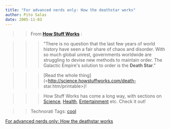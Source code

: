 ```yaml
---
title: "For advanced nerds only: How the deathstar works"
author: Pito Salas
date: 2005-11-03
---
```



>>

>> From **[How Stuff Works](<http://www.howstuffworks.com/>)** :

>>

>>> "There is no question that the last few years of world history have seen a
fair share of chaos and disorder. With so much global unrest, governments
worldwide are struggling to devise new methods to maintain order. The Galactic
Empire's solution to order is the **Death Star**."

>>

>>> [Read the whole thing](<http://science.howstuffworks.com/death-
star.htm/printable>)!

>>>

>>> How Stuff Works has come a long way, with sections on
[Science](<http://science.howstuffworks.com/>),
[Health](<http://health.howstuffworks.com/>),
[Entertainment](<http://entertainment.howstuffworks.com/>) etc. Check it out!

>>

>> Technorati Tags: [cool](<http://www.technorati.com/tag/cool>)


[For advanced nerds only: How the deathstar works](None)
